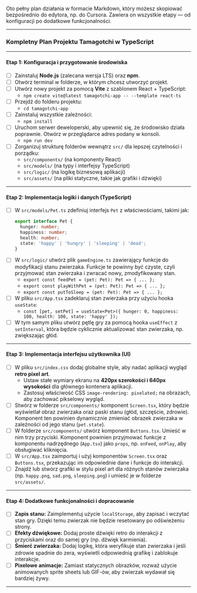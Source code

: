 Oto pełny plan działania w formacie Markdown, który możesz skopiować bezpośrednio do edytora, np. do Cursora. Zawiera on wszystkie etapy — od konfiguracji po dodatkowe funkcjonalności.

-----

### **Kompletny Plan Projektu Tamagotchi w TypeScript**

-----

#### **Etap 1: Konfiguracja i przygotowanie środowiska**

  - [ ] Zainstaluj **Node.js** (zalecana wersja LTS) oraz **npm**.
  - [ ] Otwórz terminal w folderze, w którym chcesz utworzyć projekt.
  - [ ] Utwórz nowy projekt za pomocą **Vite** z szablonem React + TypeScript:
      - `npm create vite@latest tamagotchi-app -- --template react-ts`
  - [ ] Przejdź do folderu projektu:
      - `cd tamagotchi-app`
  - [ ] Zainstaluj wszystkie zależności:
      - `npm install`
  - [ ] Uruchom serwer deweloperski, aby upewnić się, że środowisko działa poprawnie. Otwórz w przeglądarce adres podany w konsoli.
      - `npm run dev`
  - [ ] Zorganizuj strukturę folderów wewnątrz `src/` dla lepszej czytelności i porządku:
      - `src/components/` (na komponenty React)
      - `src/models/` (na typy i interfejsy TypeScript)
      - `src/logic/` (na logikę biznesową aplikacji)
      - `src/assets/` (na pliki statyczne, takie jak grafiki i dźwięki)

-----

#### **Etap 2: Implementacja logiki i danych (TypeScript)**

  - [ ] W `src/models/Pet.ts` zdefiniuj interfejs `Pet` z właściwościami, takimi jak:
    ```typescript
    export interface Pet {
      hunger: number;
      happiness: number;
      health: number;
      state: 'happy' | 'hungry' | 'sleeping' | 'dead';
    }
    ```
  - [ ] W `src/logic/` utwórz plik `gameEngine.ts` zawierający funkcje do modyfikacji stanu zwierzaka. Funkcje te powinny być czyste, czyli przyjmować stan zwierzaka i zwracać nowy, zmodyfikowany stan.
      - `export const feedPet = (pet: Pet): Pet => { ... };`
      - `export const playWithPet = (pet: Pet): Pet => { ... };`
      - `export const putToSleep = (pet: Pet): Pet => { ... };`
  - [ ] W pliku `src/App.tsx` zadeklaruj stan zwierzaka przy użyciu hooka `useState`:
      - `const [pet, setPet] = useState<Pet>({ hunger: 0, happiness: 100, health: 100, state: 'happy' });`
  - [ ] W tym samym pliku utwórz pętlę gry za pomocą hooka `useEffect` z `setInterval`, która będzie cyklicznie aktualizować stan zwierzaka, np. zwiększając głód.

-----

#### **Etap 3: Implementacja interfejsu użytkownika (UI)**

  - [ ] W pliku `src/index.css` dodaj globalne style, aby nadać aplikacji wygląd **retro pixel art**.
      - Ustaw stałe wymiary ekranu na **420px szerokości i 640px wysokości** dla głównego kontenera aplikacji.
      - Zastosuj właściwość CSS `image-rendering: pixelated;` na obrazach, aby zachować pikselowy wygląd.
  - [ ] Stwórz w folderze `src/components/` komponent `Screen.tsx`, który będzie wyświetlał obraz zwierzaka oraz paski stanu (głód, szczęście, zdrowie). Komponent ten powinien dynamicznie zmieniać obrazek zwierzaka w zależności od jego stanu (`pet.state`).
  - [ ] W folderze `src/components/` utwórz komponent `Buttons.tsx`. Umieść w nim trzy przyciski. Komponent powinien przyjmować funkcje z komponentu nadrzędnego (`App.tsx`) jako `props`, np. `onFeed`, `onPlay`, aby obsługiwać kliknięcia.
  - [ ] W `src/App.tsx` zaimportuj i użyj komponentów `Screen.tsx` oraz `Buttons.tsx`, przekazując im odpowiednie dane i funkcje do interakcji.
  - [ ] Znajdź lub stwórz grafiki w stylu pixel art dla różnych stanów zwierzaka (np. `happy.png`, `sad.png`, `sleeping.png`) i umieść je w folderze `src/assets/`.

-----

#### **Etap 4: Dodatkowe funkcjonalności i dopracowanie**

  - [ ] **Zapis stanu:** Zaimplementuj użycie `localStorage`, aby zapisać i wczytać stan gry. Dzięki temu zwierzak nie będzie resetowany po odświeżeniu strony.
  - [ ] **Efekty dźwiękowe:** Dodaj proste dźwięki retro do interakcji z przyciskami oraz do samej gry (np. dźwięk karmienia).
  - [ ] **Śmierć zwierzaka:** Dodaj logikę, która weryfikuje stan zwierzaka i jeśli zdrowie spadnie do zera, wyświetli odpowiednią grafikę i zablokuje interakcje.
  - [ ] **Pixelowe animacje:** Zamiast statycznych obrazków, rozważ użycie animowanych sprite sheets lub GIF-ów, aby zwierzak wydawał się bardziej żywy.

-----